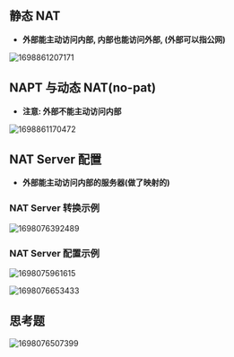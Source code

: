 ## 静态 NAT

- **外部能主动访问内部, 内部也能访问外部, (外部可以指公网)**

![1698861207171](image/nat配置/1698861207171.png)

## NAPT 与动态 NAT(no-pat)

- **注意: 外部不能主动访问内部**

![1698861170472](image/nat配置/1698861170472.png)

## NAT Server 配置

- **外部能主动访问内部的服务器(做了映射的)**

### NAT Server 转换示例

![1698076392489](image/nat配置/1698076392489.png)

### NAT Server 配置示例

![1698075961615](image/nat配置/1698075961615.png)

![1698076653433](image/nat配置实战/1698076653433.png)

## 思考题

![1698076507399](image/nat配置/1698076507399.png)
